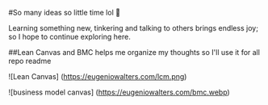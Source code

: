 <!--
**eugeniowalters/eugeniowalters** is a ✨ _special_ ✨ repository because its `README.md` (this file) appears on your GitHub profile.

Here are some ideas to get you started:

- 🔭 I’m currently working on ...
- 🌱 I’m currently learning ...
- 👯 I’m looking to collaborate on ...
- 🤔 I’m looking for help with ...
- 💬 Ask me about ...
- 📫 How to reach me: ...
- 😄 Pronouns: ...
- ⚡ Fun fact: ...
-->
#So many ideas so little time lol 👋

Learning something new, tinkering and talking to others brings endless joy; so I hope to continue exploring here.

##Lean Canvas and BMC helps me organize my thoughts so I'll use it for all repo readme

![Lean Canvas] (https://eugeniowalters.com/lcm.png)

![business model canvas] (https://eugeniowalters.com/bmc.webp)
